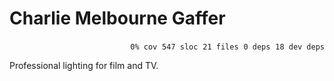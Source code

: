 # Charlie Melbourne Gaffer


<p align="right">
    <code>0% cov</code>&nbsp;
    <code>547 sloc</code>&nbsp;
    <code>21 files</code>&nbsp;
    <code>0 deps</code>&nbsp;
    <code>18 dev deps</code>
</p>

Professional lighting for film and TV.

<!-- START doctoc -->
<!-- END doctoc -->
